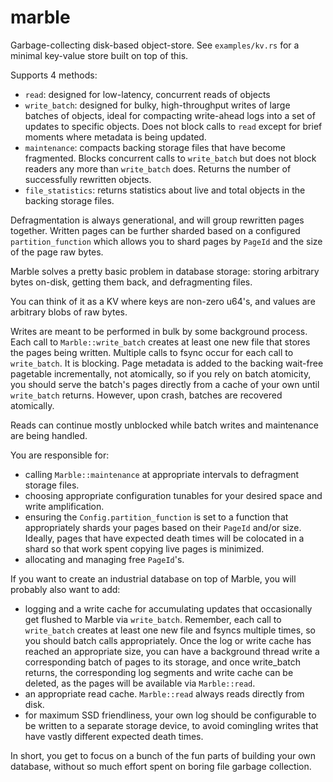 # marble

Garbage-collecting disk-based object-store. See `examples/kv.rs`
for a minimal key-value store built on top of this.

Supports 4 methods:
* `read`: designed for low-latency, concurrent reads of objects
* `write_batch`: designed for bulky, high-throughput writes of large batches of objects,
  ideal for compacting write-ahead logs into a set of updates to specific objects. Does
  not block calls to `read` except for brief moments where metadata is being updated.
* `maintenance`: compacts backing storage files that have become fragmented. Blocks
  concurrent calls to `write_batch` but does not block readers any more than `write_batch`
  does. Returns the number of successfully rewritten objects.
* `file_statistics`: returns statistics about live and total objects in the backing storage files.

Defragmentation is always generational, and will group rewritten
pages together. Written pages can be further sharded based on a
configured `partition_function` which allows you to shard pages
by `PageId` and the size of the page raw bytes.

Marble solves a pretty basic problem in database storage: storing
arbitrary bytes on-disk, getting them back, and defragmenting files.

You can think of it as a KV where keys are non-zero u64's, and values
are arbitrary blobs of raw bytes.

Writes are meant to be performed in bulk by some background process.
Each call to `Marble::write_batch` creates at least one new file
that stores the pages being written. Multiple calls to fsync occur
for each call to `write_batch`. It is blocking. Page metadata is added
to the backing wait-free pagetable incrementally, not atomically,
so if you rely on batch atomicity, you should serve the batch's pages
directly from a cache of your own until `write_batch` returns.
However, upon crash, batches are recovered atomically.

Reads can continue mostly unblocked while batch writes and maintenance are being handled.

You are responsible for:
* calling `Marble::maintenance` at appropriate intervals to defragment
  storage files.
* choosing appropriate configuration tunables for your desired space
  and write amplification.
* ensuring the `Config.partition_function` is set to a function that
  appropriately shards your pages based on their `PageId` and/or size.
  Ideally, pages that have expected death times will be colocated in
  a shard so that work spent copying live pages is minimized.
* allocating and managing free `PageId`'s.

If you want to create an industrial database on top of Marble, you will
probably also want to add:
* logging and a write cache for accumulating updates that occasionally
  get flushed to Marble via `write_batch`. Remember, each call to
  `write_batch` creates at least one new file and fsyncs multiple times,
  so you should batch calls appropriately. Once the log or write cache has
  reached an appropriate size, you can have a background thread write a
  corresponding batch of pages to its storage, and once write_batch returns, the
  corresponding log segments and write cache can be deleted, as the pages
  will be available via `Marble::read`.
* an appropriate read cache. `Marble::read` always reads directly from disk.
* for maximum SSD friendliness, your own log should be configurable to be
  written to a separate storage device, to avoid comingling writes that
  have vastly different expected death times.

In short, you get to focus on a bunch of the fun parts of building your own
database, without so much effort spent on boring file garbage collection.
